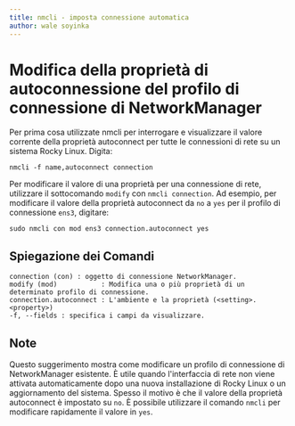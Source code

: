 ```yaml
---
title: nmcli - imposta connessione automatica
author: wale soyinka
---
```


# Modifica della proprietà di autoconnessione del profilo di connessione di NetworkManager

Per prima cosa utilizzate nmcli per interrogare e visualizzare il valore corrente della proprietà autoconnect per tutte le connessioni di rete su un sistema Rocky Linux. Digita:

```
nmcli -f name,autoconnect connection 
```

Per modificare il valore di una proprietà per una connessione di rete, utilizzare il sottocomando `modify` con `nmcli connection`. Ad esempio, per modificare il valore della proprietà autoconnect da `no` a `yes` per il profilo di connessione `ens3`, digitare:

```
sudo nmcli con mod ens3 connection.autoconnect yes
```

## Spiegazione dei Comandi

```
connection (con) : oggetto di connessione NetworkManager. 
modify (mod)           : Modifica una o più proprietà di un determinato profilo di connessione.
connection.autoconnect : L'ambiente e la proprietà (<setting>.<property>)
-f, --fields : specifica i campi da visualizzare.

```

## Note

Questo suggerimento mostra come modificare un profilo di connessione di NetworkManager esistente. È utile quando l'interfaccia di rete non viene attivata automaticamente dopo una nuova installazione di Rocky Linux o un aggiornamento del sistema. Spesso il motivo è che il valore della proprietà autoconnect è impostato su `no`. È possibile utilizzare il comando `nmcli` per modificare rapidamente il valore in `yes`.  
